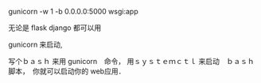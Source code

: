 ﻿gunicorn -w 1 -b 0.0.0.0:5000 wsgi:app

无论是 flask
django 
 都可以用

gunicorn 来启动,　　　　　　　　

写个ｂａｓｈ 来用 gunicorn　命令，
用ｓｙｓｔｅｍｃｔｌ 来启动　ｂａｓｈ 脚本，　你就可以启动你的 web应用．　
